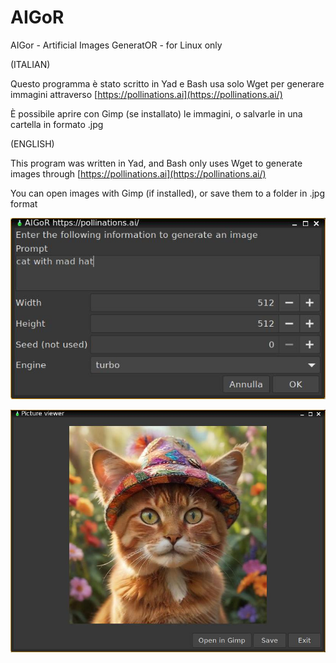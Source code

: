 # AIGoR
AIGor - Artificial Images GeneratOR - for Linux only

(ITALIAN)

Questo programma è stato scritto in Yad e Bash usa solo Wget per generare immagini attraverso [https://pollinations.ai](https://pollinations.ai/)

È possibile aprire con Gimp (se installato) le immagini, o salvarle in una cartella in formato .jpg

(ENGLISH)

This program was written in Yad, and Bash only uses Wget to generate images through [https://pollinations.ai](https://pollinations.ai/)

You can open images with Gimp (if installed), or save them to a folder in .jpg format

![aigor input](https://raw.githubusercontent.com/vitforlinux-gimp/AIGoR/refs/heads/main/images/aigor.jpg)


![aigor viewer](https://raw.githubusercontent.com/vitforlinux-gimp/AIGoR/refs/heads/main/images/aigor-viewer.jpg)
